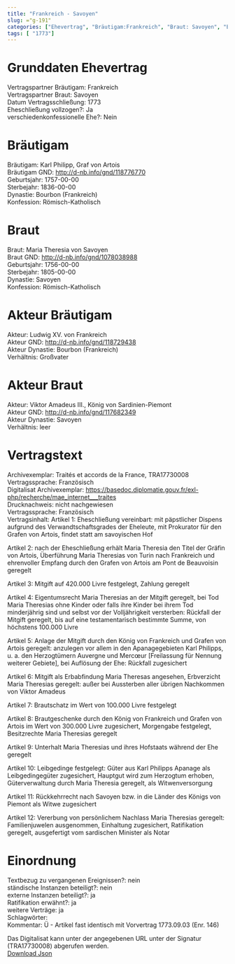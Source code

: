 ```yaml
---
title: "Frankreich - Savoyen"
slug: ="g-191"
categories: ["Ehevertrag", "Bräutigam:Frankreich", "Braut: Savoyen", "Eheschließung vollzogen?:Ja", "verschiedenkonfessionelle Ehe?:Nein", "Dynastie Bräutigam:Bourbon (Frankreich)", "Akteur Bräutigam:Ludwig XV. von Frankreich", "Akteur Braut:Viktor Amadeus III., König von Sardinien-Piemont", "Textbezug?:nein", "Ständisch?:nein", "Ratifikation?:ja", "Sonstiges?:ja", "Bräutigam:Frankreich", "Braut: Savoyen"]
tags: [ "1773"]
---
```

<!--more-->

# Grunddaten Ehevertrag

Vertragspartner Bräutigam: Frankreich<br>
Vertragspartner Braut: Savoyen<br>
Datum Vertragsschließung: 1773<br>
Eheschließung vollzogen?: Ja<br>
verschiedenkonfessionelle Ehe?: Nein<br>
# Bräutigam

Bräutigam: Karl Philipp, Graf von Artois<br>
Bräutigam GND: http://d-nb.info/gnd/118776770<br>
Geburtsjahr: 1757-00-00<br>
Sterbejahr: 1836-00-00<br>
Dynastie: Bourbon (Frankreich)<br>
Konfession: Römisch-Katholisch<br>
# Braut

Braut: Maria Theresia von Savoyen<br>
Braut GND: http://d-nb.info/gnd/1078038988<br>
Geburtsjahr: 1756-00-00<br>
Sterbejahr: 1805-00-00<br>
Dynastie: Savoyen<br>
Konfession: Römisch-Katholisch<br>
# Akteur Bräutigam

Akteur: Ludwig XV. von Frankreich<br>
Akteur GND: http://d-nb.info/gnd/118729438<br>
Akteur Dynastie: Bourbon (Frankreich)<br>
Verhältnis: Großvater<br>
# Akteur Braut

Akteur: Viktor Amadeus III., König von Sardinien-Piemont<br>
Akteur GND: http://d-nb.info/gnd/117682349<br>
Akteur Dynastie: Savoyen<br>
Verhältnis: leer<br>
# Vertragstext

Archivexemplar: Traités et accords de la France, TRA17730008<br>
Vertragssprache: Französisch<br>
Digitalisat Archivexemplar: https://basedoc.diplomatie.gouv.fr/exl-php/recherche/mae_internet___traites<br>
Drucknachweis: nicht nachgewiesen<br>
Vertragssprache: Französisch<br>
Vertragsinhalt: Artikel 1: Eheschließung vereinbart: mit päpstlicher Dispens aufgrund des Verwandtschaftsgrades der Eheleute, mit Prokurator für den Grafen von Artois, findet statt am savoyischen Hof

Artikel 2: nach der Eheschließung erhält Maria Theresia den Titel der Gräfin von Artois, Überführung Maria Theresias von Turin nach Frankreich und ehrenvoller Empfang durch den Grafen von Artois am Pont de Beauvoisin geregelt 

Artikel 3: Mitgift auf 420.000 Livre festgelegt, Zahlung geregelt 

Artikel 4: Eigentumsrecht Maria Theresias an der Mitgift geregelt, bei Tod Maria Theresias ohne Kinder oder falls ihre Kinder bei ihrem Tod minderjährig sind und selbst vor der Volljährigkeit versterben: Rückfall der Mitgift geregelt, bis auf eine testamentarisch bestimmte Summe, von höchstens 100.000 Livre

Artikel 5: Anlage der Mitgift durch den König von Frankreich und Grafen von Artois geregelt: anzulegen vor allem in den Apanagegebieten Karl Philipps, u. a. den Herzogtümern Auvergne und Mercœur [Freilassung für Nennung weiterer Gebiete], bei Auflösung der Ehe: Rückfall zugesichert

Artikel 6: Mitgift als Erbabfindung Maria Theresas angesehen, Erbverzicht Maria Theresias geregelt: außer bei Aussterben aller übrigen Nachkommen von Viktor Amadeus

Artikel 7: Brautschatz im Wert von 100.000 Livre festgelegt

Artikel 8: Brautgeschenke durch den König von Frankreich und Grafen von Artois im Wert von 300.000 Livre zugesichert, Morgengabe festgelegt, Besitzrechte Maria Theresias geregelt

Artikel 9: Unterhalt Maria Theresias und ihres Hofstaats während der Ehe geregelt

Artikel 10: Leibgedinge festgelegt: Güter aus Karl Philipps Apanage als Leibgedingegüter zugesichert, Hauptgut wird zum Herzogtum erhoben, Güterverwaltung durch Maria Theresia geregelt, als Witwenversorgung

Artikel 11: Rückkehrrecht nach Savoyen bzw. in die Länder des Königs von Piemont als Witwe zugesichert

Artikel 12: Vererbung von persönlichem Nachlass Maria Theresias geregelt: Familienjuwelen ausgenommen, Einhaltung zugesichert, Ratifikation geregelt, ausgefertigt vom sardischen Minister als Notar<br>
# Einordnung

Textbezug zu vergangenen Ereignissen?: nein<br>
ständische Instanzen beteiligt?: nein<br>
externe Instanzen beteiligt?: ja<br>
Ratifikation erwähnt?: ja<br>
weitere Verträge: ja<br>
Schlagwörter: <br>
Kommentar: Ü - Artikel fast identisch mit Vorvertrag 1773.09.03 (Enr. 146)

Das Digitalisat kann unter der angegebenen URL unter der Signatur (TRA17730008) abgerufen werden.<br>
[Download Json](/vertraege/vertrag-191.json)